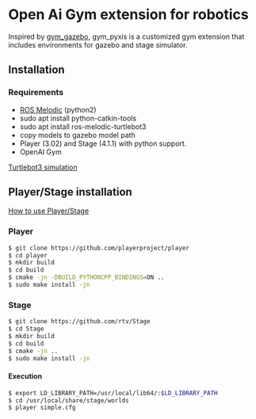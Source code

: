 # Open Ai Gym extension for robotics
Inspired by [gym_gazebo](https://github.com/erlerobot/gym-gazebo), gym_pyxis is a customized gym extension that includes environments for gazebo and stage simulator.
## Installation
### Requirements
+ [ROS Melodic](http://wiki.ros.org/melodic/Installation/Ubuntu) (python2)
+ sudo apt install python-catkin-tools
+ sudo apt install ros-melodic-turtlebot3
+ copy models to gazebo model path
+ Player (3.02) and Stage (4.1.1) with python support. 
+ OpenAI Gym


[Turtlebot3 simulation](http://emanual.robotis.com/docs/en/platform/turtlebot3/simulation/#turtlebot3-simulation-using-fake-node)

## Player/Stage installation
[How to use Player/Stage](http://player-stage-manual.readthedocs.io/en/latest/)
### Player
```bash
$ git clone https://github.com/playerproject/player
$ cd player
$ mkdir build
$ cd build
$ cmake -jn -DBUILD_PYTHONCPP_BINDINGS=ON ..
$ sudo make install -jn
```
### Stage
```bash
$ git clone https://github.com/rtv/Stage
$ cd Stage
$ mkdir build
$ cd build
$ cmake -jn ..
$ sudo make install -jn
```
#### Execution
```bash
$ export LD_LIBRARY_PATH=/usr/local/lib64/:$LD_LIBRARY_PATH
$ cd /usr/local/share/stage/worlds
$ player simple.cfg
```